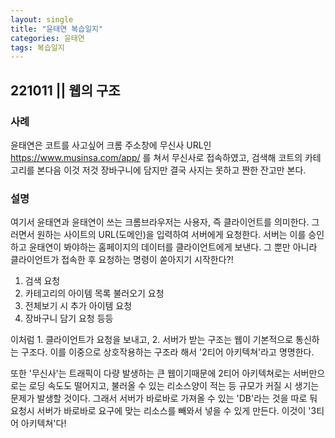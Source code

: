 ```yaml
---
layout: single
title: "윤태연 복습일지"
categories: 윤태연
tags: 복습일지
---
```


## 221011 || 웹의 구조

### 사례

윤태연은 코트를 사고싶어 크롬 주소창에 무신사 URL인 https://www.musinsa.com/app/ 를 쳐서 무신사로 접속하였고, 검색해 코트의 카테고리를 본다음 이것 저것 장바구니에 담지만 결국 사지는 못하고 짠한 잔고만 본다.

### 설명

여기서 윤태연과 윤태연이 쓰는 크롬브라우저는 사용자, 즉 클라이언트를 의미한다. 그러면서 원하는 사이트의 URL(도메인)을 입력하여 서버에게 요청한다. 서버는 이를 승인하고 윤태연이 봐야하는 홈페이지의 데이터를 클라이언트에게 보낸다. 그 뿐만 아니라 클라이언트가 접속한 후 요청하는 명령이 쏟아지기 시작한다?!

1. 검색 요청
2. 카테고리의 아이템 목록 불러오기 요청
3. 전체보기 시 추가 아이템 요청
4. 장바구니 담기 요청 등등

이처럼 1. 클라이언트가 요청을 보내고, 2. 서버가 받는 구조는 웹이 기본적으로 통신하는 구조다. 이를 이중으로 상호작용하는 구조라 해서 '2티어 아키텍쳐'라고 명명한다.

또한 '무신사'는 트래픽이 다량 발생하는 큰 웹이기때문에 2티어 아키텍쳐로는 서버만으로는 로딩 속도도 떨어지고, 불러올 수 있는 리소스양이 적는 등 규모가 커질 시 생기는 문제가 발생할 것이다. 그래서 서버가 바로바로 가져올 수 있는 'DB'라는 것을 따로 둬 요청시 서버가 바로바로 요구에 맞는 리소스를 빼와서 넣을 수 있게 만든다. 이것이 '3티어 아키텍쳐'다!
